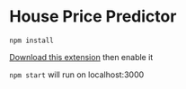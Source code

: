 # House Price Predictor

```npm install```

[Download this extension](https://chrome.google.com/webstore/detail/moesif-origin-cors-change/digfbfaphojjndkpccljibejjbppifbc) then enable it

```npm start``` will run on localhost:3000
